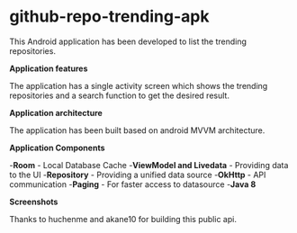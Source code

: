 # github-repo-trending-apk

This Android application has been developed to list the trending repositories.

**Application features**

The application has a single activity screen which shows the trending repositories and a search function to get the desired result.

**Application architecture**

The application has been built based on android MVVM architecture.

**Application Components**

-**Room** - Local Database Cache
-**ViewModel and Livedata** - Providing data to the UI
-**Repository** - Providing a unified data source
-**OkHttp** - API communication
-**Paging** - For faster access to datasource
-**Java 8**

**Screenshots**

Thanks to huchenme and akane10 for building this public api.












